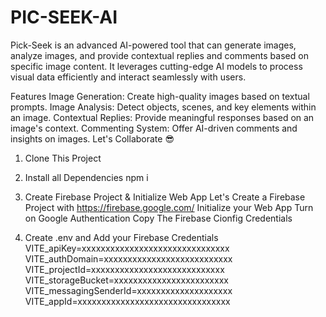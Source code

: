 # PIC-SEEK-AI 
Pick-Seek is an advanced AI-powered tool that can generate images, analyze images, and provide contextual replies and comments based on specific image content. It leverages cutting-edge AI models to process visual data efficiently and interact seamlessly with users.

Features
Image Generation: Create high-quality images based on textual prompts.
Image Analysis: Detect objects, scenes, and key elements within an image.
Contextual Replies: Provide meaningful responses based on an image's context.
Commenting System: Offer AI-driven comments and insights on images.
Let's Collaborate 😎
1. Clone This Project

2. Install all Dependencies
npm i
3. Create Firebase Project & Initialize Web App
Let's Create a Firebase Project with https://firebase.google.com/
Initialize your Web App
Turn on Google Authentication
Copy The Firebase Cionfig Credentials
4. Create .env and Add your Firebase Credentials
VITE_apiKey=xxxxxxxxxxxxxxxxxxxxxxxxxxxxxxx
VITE_authDomain=xxxxxxxxxxxxxxxxxxxxxxxxxxx
VITE_projectId=xxxxxxxxxxxxxxxxxxxxxxxxxxxx
VITE_storageBucket=xxxxxxxxxxxxxxxxxxxxxxxx
VITE_messagingSenderId=xxxxxxxxxxxxxxxxxxxx
VITE_appId=xxxxxxxxxxxxxxxxxxxxxxxxxxxxxxxx
